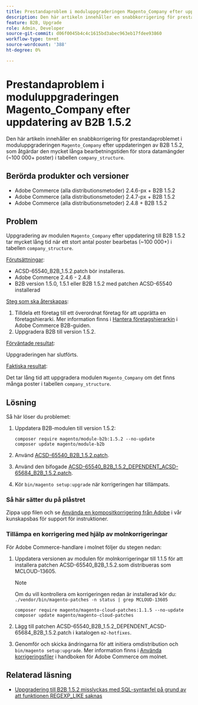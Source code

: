 ```yaml
---
title: Prestandaproblem i moduluppgraderingen Magento_Company efter uppdatering av B2B 1.5.2
description: Den här artikeln innehåller en snabbkorrigering för prestandaproblemet i Magento_Company-moduluppgraderingen efter uppdateringen av B2B 1.5.2, som åtgärdar den mycket långa bearbetningstiden för stora datamängder i tabellen company_structure.
feature: B2B, Upgrade
role: Admin, Developer
source-git-commit: d06f0045b4c4c1615bd3abec963eb17fdee93860
workflow-type: tm+mt
source-wordcount: '388'
ht-degree: 0%

---
```


# Prestandaproblem i moduluppgraderingen Magento_Company efter uppdatering av B2B 1.5.2

Den här artikeln innehåller en snabbkorrigering för prestandaproblemet i moduluppgraderingen `Magento_Company` efter uppdateringen av B2B 1.5.2, som åtgärdar den mycket långa bearbetningstiden för stora datamängder (~100 000+ poster) i tabellen `company_structure`.

## Berörda produkter och versioner

* Adobe Commerce (alla distributionsmetoder) 2.4.6-px + B2B 1.5.2
* Adobe Commerce (alla distributionsmetoder) 2.4.7-px + B2B 1.5.2
* Adobe Commerce (alla distributionsmetoder) 2.4.8 + B2B 1.5.2

## Problem

Uppgradering av modulen `Magento_Company` efter uppdatering till B2B 1.5.2 tar mycket lång tid när ett stort antal poster bearbetas (~100 000+) i tabellen `company_structure`.

<u>Förutsättningar</u>:

* ACSD-65540_B2B_1.5.2.patch bör installeras.
* Adobe Commerce 2.4.6 - 2.4.8
* B2B version 1.5.0, 1.5.1 eller B2B 1.5.2 med patchen ACSD-65540 installerad

<u>Steg som ska återskapas</u>:

1. Tilldela ett företag till ett överordnat företag för att upprätta en företagshierarki. Mer information finns i [Hantera företagshierarkin](https://experienceleague.adobe.com/en/docs/commerce-admin/b2b/company-management/manage-company-hierarchy) i Adobe Commerce B2B-guiden.
1. Uppgradera B2B till version 1.5.2.

<u>Förväntade resultat</u>:

Uppgraderingen har slutförts.

<u>Faktiska resultat</u>:

Det tar lång tid att uppgradera modulen `Magento_Company` om det finns många poster i tabellen `company_structure`.

## Lösning

Så här löser du problemet:

1. Uppdatera B2B-modulen till version 1.5.2:

   ```
   composer require magento/module-b2b:1.5.2 --no-update
   composer update magento/module-b2b
   ```

1. Använd [ACSD-65540_B2B_1.5.2.patch](/help/troubleshooting/installation-and-upgrade/assets/ACSD-65540_B2B_1.5.2.zip).

1. Använd den bifogade [ACSD-65540_B2B_1.5.2_DEPENDENT_ACSD-65684_B2B_1.5.2.patch](/help/troubleshooting/installation-and-upgrade/assets/ACSD-65540_B2B_1.5.2_DEPENDENT_ACSD-65684_B2B_1.5.2.patch.zip).
1. Kör `bin/magento setup:upgrade` när korrigeringen har tillämpats.

### Så här sätter du på plåstret

Zippa upp filen och se [Använda en kompositkorrigering från Adobe](https://experienceleague.adobe.com/en/docs/commerce-knowledge-base/kb/how-to/how-to-apply-a-composer-patch-provided-by-magento) i vår kunskapsbas för support för instruktioner.

### Tillämpa en korrigering med hjälp av molnkorrigeringar

För Adobe Commerce-handlare i molnet följer du stegen nedan:

1. Uppdatera versionen av modulen för molnkorrigeringar till 1.1.5 för att installera patchen ACSD-65540_B2B_1.5.2.som distribueras som MCLOUD-13605.

   >[!NOTE]
   >
   >Om du vill kontrollera om korrigeringen redan är installerad kör du:
   > `./vendor/bin/magento-patches -n status | grep MCLOUD-13605`

   ```
   composer require magento/magento-cloud-patches:1.1.5 --no-update
   composer update magento/magento-cloud-patches
   ```

1. Lägg till patchen ACSD-65540_B2B_1.5.2_DEPENDENT_ACSD-65684_B2B_1.5.2.patch i katalogen `m2-hotfixes`.
1. Genomför och skicka ändringarna för att initiera omdistribution och `bin/magento setup:upgrade`. Mer information finns i [Använda korrigeringsfiler](https://experienceleague.adobe.com/en/docs/commerce-on-cloud/user-guide/develop/upgrade/apply-patches) i handboken för Adobe Commerce om molnet.

## Relaterad läsning

* [Uppgradering till B2B 1.5.2 misslyckas med SQL-syntaxfel på grund av att funktionen REGEXP_LIKE saknas](https://experienceleague.adobe.com/en/docs/commerce-knowledge-base/kb/troubleshooting/installation-and-upgrade/sql-syntax-error-due-to-missing-regexp-like-function)
